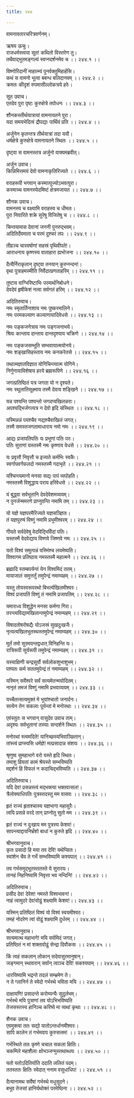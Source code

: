 ```yaml
---
title: २४४

---
```

वामनावतारचरित्रवर्णनम्।  
  
ऋषय ऊचुः।  
राजधर्मस्त्वया सूत! कथितो विस्तरेण तु।  
तथैवाद्भुतमङ्गल्यं स्वप्नदर्शनमेव च ।। २४४.१ ।।  
  
विष्णोरिदानीं माहात्म्यं पुनर्वक्तुमिहार्हसि।  
कथं स वामनो भूत्वा बबन्ध बलिदानवम् ।। २४४.२ ।।  
क्रमतः कीदृशं रुपमासील्लोकत्रये हरेः।  
  
सूत उवाच।  
एतदेव पुरा पृष्टः कुरुक्षेत्रे तपोधनः ।। २४४.३ ।।  
  
शौनकस्तीर्थयात्रायां वामनायतने पुरा।  
यदा समयभेदित्वं द्रौपद्याः पार्थिवं प्रति ।। २४४.४ ।।  
  
अर्जुनेन कृतन्तत्र तीर्थयात्रां तदा ययौ।  
धर्मक्षेत्रे कुरुक्षेत्रे वामनायतने स्थितः ।। २४४.५ ।।  
  
दृष्ट्वा स वामनस्तत्र अर्जुनो वाक्यमब्रवीत्।  
  
अर्जुन उवाच।  
किन्निमित्तमयं देवो वामनाकृतिरिज्यते ।। २४४.६ ।।  
  
वराहरूपी भगवान् कस्मात्पूज्योऽभवत्पुरा।  
कस्माच्च वामनस्येदमिष्टं क्षेत्रमजायत ।। २४४.७ ।।  
  
शौनक उवाच।  
वामनस्य च वक्ष्यामि वराहस्य च धीमतः।  
पुरा निवारिते शक्रे सुरेषु विजितेषु च ।। २४४.८ ।।  
  
चिन्तयामास देवानां जननी पुनरुद्भवम्।  
अदितिर्देवमाता च परमं दुश्चरं तपः ।। २४४.९ ।।  
  
तीव्रञ्च चारवर्षाणां सहस्रं पृथिवीपते!।  
आराधनाय कृष्णस्य वाताहारा ह्यभोजना ।। २४४.१० ।।  
  
दैत्यैर्निराकृतान् दृष्ट्वा तनयान् कुरुनन्दन!।  
वृथा पुत्राहमस्मीति निर्वेदात्प्रणताहरिम् ।। २४४.११ ।।  
  
तुष्टाव वाग्भिरिष्टाभिः परमार्थनिबोधने।  
देवदेवं हृषीकेशं नत्वा सर्वगतं हरिम् ।। २४४.१२ ।।  
  
अदितिरुवाच।  
नमः स्मृतार्तिनाशाय नमः पुष्करमालिने।  
नमः परमकल्याण कल्याणायादिवेधसे ।। २४४.१३ ।।  
  
नमः पङ्कजनेत्राय नमः पङ्गजनाभये।  
श्रियः कान्ताय दान्ताय दान्तदृश्याय चक्रिणे ।। २४४.१४ ।।  
  
नमः पङ्कजसम्भूति सम्भवायात्मयोनये।  
नमः शङ्खासिहस्ताय नमः कनकरेतसे ।। २४४.१५ ।।  
  
तथात्मज्ञातविज्ञात योगिचिन्त्यात्म योगिने।  
निर्गुणायाविशेषाय हरये ब्रह्मरूपिणे ।। २४४.१६ ।।  
  
जगत्प्रतिष्ठितं यत्र जगता यो न दृश्यते।  
नमः स्थूलातिसूक्ष्माय तस्मै देवाय शङ्खिने ।। २४४.१७ ।।  
  
यन्न पश्यन्ति पश्यन्तो जगदप्यखिलन्नराः।  
अपश्यद्भिर्जगत्यत्र न देवो हृदि संस्थितः ।। २४४.१८ ।।  
  
यस्मिन्नन्नं पयश्चैव नद्यश्चैवाखिलं जगत्।  
तस्मै समस्तजगतामाधाराय नमो नमः ।। २४४.१९ ।।  
  
आद्यः प्रजापतिपतिः यः प्रभूणां पतिः परः।  
पतिः सुराणां यस्तस्मै नमः कृष्णाय वेधसे ।। २४४.२० ।।  
  
यः प्रवृत्तौ निवृत्तौ च इज्यते कर्मभिः स्वकैः।  
स्वर्गापवर्गफलदो नमस्तस्मै गदाभृते ।। २४४.२१ ।।  
  
यश्चिन्त्यमानो मनसा सद्यः पापं व्यपोहति।  
नमस्तस्मै विशुद्धाय पराय हरिवेधसे ।। २४४.२२ ।।  
  
यं बुद्ध्वा सर्वभूतानि देवदेवेशमव्ययम्।  
न पुनर्जन्ममरणे प्राप्नुवन्ति नमामि तम् ।। २४४.२३ ।।  
  
यो यज्ञे यज्ञपरमैरिज्यते यज्ञसञ्ज्ञितः।  
तं यज्ञपुरुषं विष्णुं नमामि प्रभुमीश्वरम् ।। २४४.२४ ।।  
  
गीयते सर्वदेवेषु वेदविद्भिर्विदां पतिः।  
यस्तस्मै वेदवेद्याय विष्णवे जिष्णवे नमः ।। २४४.२५ ।।  
  
यतो विश्वं समुत्पन्नं यस्मिंश्च लयमेष्यति।  
विश्वागम प्रतिष्ठाय नमस्तस्मै महात्मने ।। २४४.२६ ।।  
  
ब्रह्मादि स्तम्बपर्यन्तं येन विश्वमिदं ततम्।  
मायाजालं समुत्तर्तुं तमुपेन्द्रं नमाम्यहम् ।। २४४.२७ ।।  
  
यस्तु तोयस्वरूपस्थो बिभर्त्यखिलमीश्वरः।  
विश्वं प्रजापतिं विष्णुं तं नमामि प्रजापतिम् ।। २४४.२८ ।।  
  
यमाराध्य विशुद्धेन मनसा कर्मणा गिरा।  
तरन्त्यविद्यामखिलान्तमुपेन्द्रं नमाम्यहम् ।। २४४.२९ ।।  
  
विषादतोषरोषद्यैः योऽजस्रं सुखदुःखजैः।  
नृत्यत्यखिलभूतस्थस्तमुपेन्द्रं नमाम्यहम् ।। २४४.३० ।।  
  
मूर्तं तमो सुरमयन्तद्वधात् विनिहन्ति यः।  
रात्रिरूपी सूर्यरूपी तमुपेन्द्रं नमाम्यहम् ।। २४४.३१ ।।  
  
यस्याक्षिणी चन्द्रसूर्यौ सर्वलोकशुभाशुभम्।  
पश्यतः कर्म सततमुपेन्द्रं तं नमाम्यहम् ।। २४४.३२ ।।  
  
यस्मिन् सर्वेश्वरे सर्वं सत्यमेतन्मयोदितम्।  
नानृतं तमजं विष्णुं नमामि प्रभवाव्ययम् ।। २४४.३३ ।।  
  
यच्चैतत्सत्यमुक्तं मे भूयांश्चातो जनार्दनः।  
सत्येन तेन सकलाः पूर्यन्तां मे मनोरथाः ।। २४४.३४ ।।  
  
एवंस्तुतः स भगवान् वासुदेव उवाच ताम्।  
अदृश्यः सर्वभूतानां तस्याः सन्दर्शने स्थितः ।। २४४.३५ ।।  
  
मनोरथां स्त्वमदिते! यानिच्छस्यभिवाञ्छितान्।  
तांस्त्वं प्राप्स्यसि धर्मज्ञे! मत्प्रसादान्न संशयः ।। २४४.३६ ।।  
  
श्रृणुष्व सुमहाभागे वरो यस्ते हृदि स्थितः।  
तमाशु व्रियतां कामं श्रेयस्ते सम्भविष्यति  
मद्दर्शनं हि विफलं न कदाचिद्भविष्यति ।। २४४.३७ ।।  
  
अदितिरुवाच।  
यदि देव! प्रसन्नस्त्वं मद्भक्त्या भक्तवत्सल!।  
त्रैलोक्याधिपतिः पुत्रस्तदस्तु मम वासवः ।। २४४.३८ ।।  
  
हृतं राज्यं हृताश्चास्य यज्ञभागा महासुरैः।  
त्वयि प्रसन्ने वरदे तान् प्राप्नोतु सुतो मम ।। २४४.३९ ।।  
  
हृतं राज्यं न दुःखाय मम पुत्रस्य केशव!।  
सापन्त्याद्दायनिर्भ्रंशो बाधां न कुरुते हृदि ।। २४४.४० ।।  
  
श्रीभगवानुवाच।  
कृतः प्रसादो हि मया तव देवि! यथेप्सितः।  
स्वांशेन चैव ते गर्भे सम्भविष्यामि कश्यपात् ।। २४४.४१ ।।  
  
तव गर्भसमुद्भूतस्ततस्ते ये सुरारयः।  
तानहं निहनिष्यामि निवृत्ता भव नन्दिनि! ।। २४४.४२ ।।  
  
अदितिरुवाच।  
प्रसीद देव! देवेश! नमस्ते विश्वभावन!।  
नाहं त्वामुदरे देव!वोढुं शक्ष्यामि केशव!।। २४४.४३ ।।  
  
यस्मिन् प्रतिष्ठितं विश्वं यो विश्वं स्वयमीश्वरः।  
तमहं नोदरेण त्वां वोढुं शक्ष्यामि दुर्धरम् ।। २४४.४४ ।।  
  
श्रीभगवानुवाच।  
सत्यमात्थ महाभागे! मयि सर्वमिदं जगत्।  
प्रतिष्ठितं न मां शक्तावोढुं सेन्द्रा दिवौकसः ।। २४४.४५ ।।  
  
किं त्वहं सकलान् लोकान् सदेवासुरमानुषान्।  
जङ्गमान् स्थावरान् सर्वान् त्वाञ्च देवि! सकश्यपाम् ।। २४४.४६ ।।  
  
धारयिष्यामि भद्रन्ते तदलं सम्भ्रमेण ते।  
न ते ग्लानिर्न ते स्वेदो गर्भस्थे भविता मयि ।। २४४.४७ ।।  
  
दाक्षायणि! प्रसादन्ते करोम्यन्यैः सुदुर्लभम्।  
गर्भस्थे मयि पुत्राणां तव योऽभिभविष्यति  
तेजसस्तस्य हानिञ्च करिष्ये मा व्यथां कृथाः ।। २४४.४८ ।।  
  
शैनक उवाच।  
एवमुक्त्वा ततः सद्यो यातोऽन्तर्धानमीश्वरः।  
सापि कालेन तं गर्भमवाप कुरुसत्तम! ।। २४४.४९ ।।  
  
गर्भस्थिते ततः कृष्णे चचाल सकला क्षितिः।  
चकम्पिरे महाशैलाः क्षोभञ्जग्मुस्तथाब्धयः ।। २४४.५० ।।  
  
यतो यतोऽदितिर्याति ददाति ललितं पदम्।  
ततस्ततः क्षितिः स्वेदात् ननाम वसुधाधिप! ।। २४४.५१ ।।  
  
दैत्यानामथ सर्वेषां गर्भस्थे मधुसूदने।  
बभूव तेजसां हानिर्यथोक्तं परमेष्ठिना ।। २४४.५२ ।।
